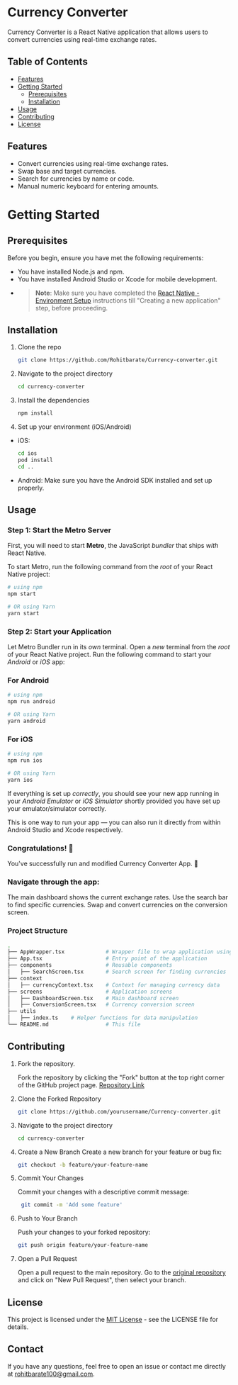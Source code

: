 # Currency Converter

Currency Converter is a React Native application that allows users to convert currencies using real-time exchange rates. 

## Table of Contents

- [Features](#features)
- [Getting Started](#getting-started)
  - [Prerequisites](#prerequisites)
  - [Installation](#installation)
- [Usage](#usage)
- [Contributing](#contributing)
- [License](#license)

## Features

- Convert currencies using real-time exchange rates.
- Swap base and target currencies.
- Search for currencies by name or code.
- Manual numeric keyboard for entering amounts.

# Getting Started

## Prerequisites

Before you begin, ensure you have met the following requirements:

- You have installed Node.js and npm.
- You have installed Android Studio or Xcode for mobile development.
- >**Note**: Make sure you have completed the [React Native - Environment Setup](https://reactnative.dev/docs/environment-setup) instructions till "Creating a new application" step, before proceeding.

## Installation

1. Clone the repo

   ```bash
   git clone https://github.com/Rohitbarate/Currency-converter.git
   
2. Navigate to the project directory

   ```bash
   cd currency-converter
   
3. Install the dependencies

   ```bash
   npm install
   
4. Set up your environment (iOS/Android)
- iOS:
    ```bash
   cd ios
   pod install
   cd ..
 - Android:
     Make sure you have the Android SDK installed and set up properly.

## Usage

### Step 1: Start the Metro Server

First, you will need to start **Metro**, the JavaScript _bundler_ that ships _with_ React Native.

To start Metro, run the following command from the _root_ of your React Native project:

```bash
# using npm
npm start

# OR using Yarn
yarn start
```

### Step 2: Start your Application

Let Metro Bundler run in its _own_ terminal. Open a _new_ terminal from the _root_ of your React Native project. Run the following command to start your _Android_ or _iOS_ app:

### For Android

```bash
# using npm
npm run android

# OR using Yarn
yarn android
```

### For iOS

```bash
# using npm
npm run ios

# OR using Yarn
yarn ios
```

If everything is set up _correctly_, you should see your new app running in your _Android Emulator_ or _iOS Simulator_ shortly provided you have set up your emulator/simulator correctly.

This is one way to run your app — you can also run it directly from within Android Studio and Xcode respectively.


### Congratulations! :tada:

You've successfully run and modified Currency Converter App. :partying_face:

### Navigate through the app:

The main dashboard shows the current exchange rates.
Use the search bar to find specific currencies.
Swap and convert currencies on the conversion screen.

### Project Structure

```bash
.
├── AppWrapper.tsx             # Wrapper file to wrap application using context provider
├── App.tsx                    # Entry point of the application
├── components                 # Reusable components
│   ├── SearchScreen.tsx       # Search screen for finding currencies
├── context
│   ├── currencyContext.tsx    # Context for managing currency data
├── screens                    # Application screens
│   ├── DashboardScreen.tsx    # Main dashboard screen
│   ├── ConversionScreen.tsx   # Currency conversion screen
├── utils
│   ├── index.ts    # Helper functions for data manipulation
└── README.md                  # This file

```

## Contributing

1. Fork the repository.

   Fork the repository by clicking the "Fork" button at the top right corner of the GitHub project page.
   [Repository Link](https://github.com/Rohitbarate/Currency-converter.git)
   
   
3. Clone the Forked Repository

   ```bash
   git clone https://github.com/yourusername/Currency-converter.git
   ```

4. Navigate to the project directory

   ```bash
   cd currency-converter
   ```

3. Create a New Branch
   Create a new branch for your feature or bug fix:

   ```bash
   git checkout -b feature/your-feature-name
   ```

4. Commit Your Changes

   Commit your changes with a descriptive commit message:

   ```bash
    git commit -m 'Add some feature'
   ```
   

5. Push to Your Branch

   Push your changes to your forked repository:
   ```bash
   git push origin feature/your-feature-name
   ```
   

6. Open a Pull Request

   Open a pull request to the main repository. Go to the [original repository](https://github.com/Rohitbarate/Currency-converter.git) and click on "New Pull Request",      then select your branch.


## License
   This project is licensed under the [MIT License](https://github.com/Rohitbarate/Currency-converter/blob/main/LICENCE) - see the LICENSE file for details.

## Contact
If you have any questions, feel free to open an issue or contact me directly at rohitbarate100@gmail.com.
